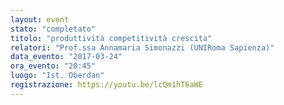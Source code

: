 ```yaml
---
layout: event
stato: "completato"
titolo: "produttività competitività crescita"
relatori: "Prof.ssa Annamaria Simonazzi (UNIRoma Sapienza)"
data_evento: "2017-03-24"
ora_evento: "20:45"
luogo: "Ist. Oberdan"
registrazione: https://youtu.be/lcQm1hT6aWE
---
```


